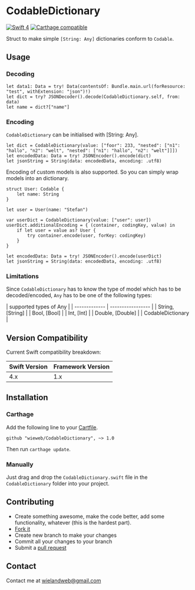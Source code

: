 # CodableDictionary

[![Swift 4](https://img.shields.io/badge/Language-Swift%204-orange.svg)](https://developer.apple.com/swift)
[![Carthage compatible](https://img.shields.io/badge/Carthage-compatible-brightgreen.svg)](https://github.com/Carthage/Carthage)

Struct to make simple `[String: Any]` dictionaries conform to `Codable`. 

## Usage

### Decoding

```
let data1: Data = try! Data(contentsOf: Bundle.main.url(forResource: "test", withExtension: "json")!)
let dict = try? JSONDecoder().decode(CodableDictionary.self, from: data)
let name = dict?["name"]
```

### Encoding

`CodableDictionary` can be initialised with [String: Any].

```
let dict = CodableDictionary(value: ["foor": 233, "nested": ["n1": "hallo", "n2": "welt", "nested": ["n1": "hallo", "n2": "welt"]]])
let encodedData: Data = try! JSONEncoder().encode(dict)
let jsonString = String(data: encodedData, encoding: .utf8)
```

Encoding of custom models is also supported. So you can simply wrap models into an dictionary.

```
struct User: Codable {
	let name: String
}
        
let user = User(name: "Stefan")
        
var userDict = CodableDictionary(value: ["user": user])
userDict.additionalEncoding = { (container, codingKey, value) in
	if let user = value as? User {
		try container.encode(user, forKey: codingKey)
	}
}
        
let encodedData: Data = try! JSONEncoder().encode(userDict)
let jsonString = String(data: encodedData, encoding: .utf8)
```

### Limitations

Since `CodableDictionary` has to know the type of model which has to be decoded/encoded, `Any` has to be one of the following types:

| supported types of Any | 
| ------------- | ----------------- |
| String, [String] | 
| Bool, [Bool] | 
| Int, [Int] | 
| Double, [Double] | 
| CodableDictionary | 

## Version Compatibility

Current Swift compatibility breakdown:

| Swift Version | Framework Version |
| ------------- | ----------------- |
| 4.x           | 1.x                 |


[all releases]: https://github.com/wieweb/CodableDictionary/releases

## Installation

### Carthage

Add the following line to your [Cartfile](https://github.com/Carthage/Carthage/blob/master/Documentation/Artifacts.md#cartfile).

```
github "wieweb/CodableDictionary", ~> 1.0
```

Then run `carthage update`.

### Manually

Just drag and drop the `CodableDictionary.swift` file in the `CodableDictionary` folder into your project.

## Contributing

* Create something awesome, make the code better, add some functionality,
whatever (this is the hardest part).
* [Fork it](http://help.github.com/forking/)
* Create new branch to make your changes
* Commit all your changes to your branch
* Submit a [pull request](http://help.github.com/pull-requests/)

## Contact

Contact me at [wielandweb@gmail.com](mailto:wielandweb@gmail.com)
